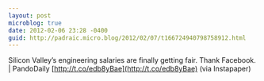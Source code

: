 ```yaml
---
layout: post
microblog: true
date: 2012-02-06 23:28 -0400
guid: http://padraic.micro.blog/2012/02/07/t166724940798758912.html
---
```

Silicon Valley’s engineering salaries are finally getting fair. Thank Facebook. | PandoDaily [http://t.co/edb8yBae](http://t.co/edb8yBae) (via Instapaper)
